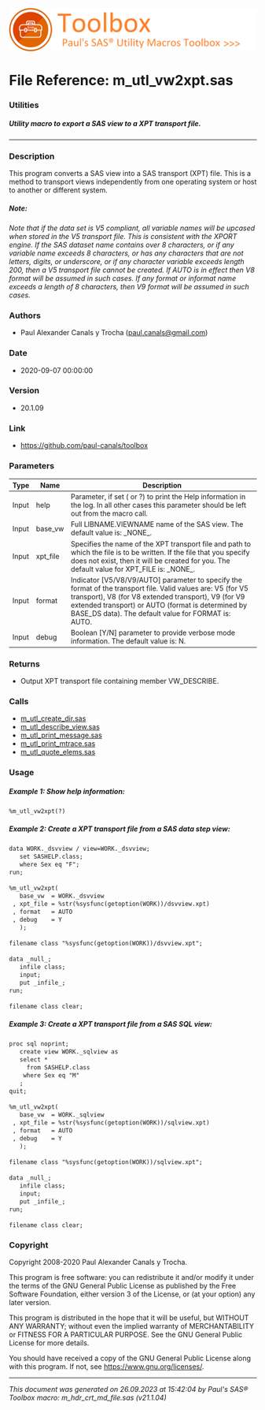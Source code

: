 ![../../misc/images/doc_banner.png](../../misc/images/doc_banner.png)
# 
# File Reference: m_utl_vw2xpt.sas

### Utilities

##### Utility macro to export a SAS view to a XPT transport file.

***

### Description
This program converts a SAS view into a SAS transport (XPT) file. This is a method to transport views independently from one operating system or host to another or different system.

##### *Note:*
*Note that if the data set is V5 compliant, all variable names will be upcased when stored in the V5 transport file. This is consistent with the XPORT engine. If the SAS dataset name contains over 8 characters, or if any variable name exceeds 8 characters, or has any characters that are not letters, digits, or underscore, or if any character variable exceeds length 200, then a V5 transport file cannot be created. If AUTO is in effect then V8 format will be assumed in such cases. If any format or informat name exceeds a length of 8 characters, then V9 format will be assumed in such cases.*

### Authors
* Paul Alexander Canals y Trocha (paul.canals@gmail.com)

### Date
* 2020-09-07 00:00:00

### Version
* 20.1.09

### Link
* https://github.com/paul-canals/toolbox

### Parameters
| Type | Name | Description |
| ---- | ---- | ----------- |
| Input | help | Parameter, if set ( or ?) to print the Help information in the log. In all other cases this parameter should be left out from the macro call. |
| Input | base_vw | Full LIBNAME.VIEWNAME name of the SAS view. The default value is: \_NONE\_. |
| Input | xpt_file | Specifies the name of the XPT transport file and path to which the file is to be written. If the file that you specify does not exist, then it will be created for you. The default value for XPT_FILE is: \_NONE\_. |
| Input | format | Indicator [V5/V8/V9/AUTO] parameter to specify the format of the transport file. Valid values are: V5 (for V5 transport), V8 (for V8 extended transport), V9 (for V9 extended transport) or AUTO (format is determined by BASE_DS data). The default value for FORMAT is: AUTO. |
| Input | debug | Boolean [Y/N] parameter to provide verbose mode information. The default value is: N. |

### Returns
* Output XPT transport file containing member VW_DESCRIBE.

### Calls
* [m_utl_create_dir.sas](m_utl_create_dir.md)
* [m_utl_describe_view.sas](m_utl_describe_view.md)
* [m_utl_print_message.sas](m_utl_print_message.md)
* [m_utl_print_mtrace.sas](m_utl_print_mtrace.md)
* [m_utl_quote_elems.sas](m_utl_quote_elems.md)

### Usage

##### Example 1: Show help information:
```sas
%m_utl_vw2xpt(?)
```

##### Example 2: Create a XPT transport file from a SAS data step view:
```sas
data WORK._dsvview / view=WORK._dsvview;
   set SASHELP.class;
   where Sex eq "F";
run;

%m_utl_vw2xpt(
   base_vw  = WORK._dsvview
 , xpt_file = %str(%sysfunc(getoption(WORK))/dsvview.xpt)
 , format   = AUTO
 , debug    = Y
   );

filename class "%sysfunc(getoption(WORK))/dsvview.xpt";

data _null_;
   infile class;
   input;
   put _infile_;
run;

filename class clear;
```

##### Example 3: Create a XPT transport file from a SAS SQL view:
```sas
proc sql noprint;
   create view WORK._sqlview as
   select *
     from SASHELP.class
    where Sex eq "M"
   ;
quit;

%m_utl_vw2xpt(
   base_vw  = WORK._sqlview
 , xpt_file = %str(%sysfunc(getoption(WORK))/sqlview.xpt)
 , format   = AUTO
 , debug    = Y
   );

filename class "%sysfunc(getoption(WORK))/sqlview.xpt";

data _null_;
   infile class;
   input;
   put _infile_;
run;

filename class clear;
```

### Copyright
Copyright 2008-2020 Paul Alexander Canals y Trocha. 
 
This program is free software: you can redistribute it and/or modify 
it under the terms of the GNU General Public License as published by 
the Free Software Foundation, either version 3 of the License, or 
(at your option) any later version. 
 
This program is distributed in the hope that it will be useful, 
but WITHOUT ANY WARRANTY; without even the implied warranty of 
MERCHANTABILITY or FITNESS FOR A PARTICULAR PURPOSE. See the 
GNU General Public License for more details. 
 
You should have received a copy of the GNU General Public License 
along with this program. If not, see <https://www.gnu.org/licenses/>. 


***
*This document was generated on 26.09.2023 at 15:42:04  by Paul's SAS&reg; Toolbox macro: m_hdr_crt_md_file.sas (v21.1.04)*
